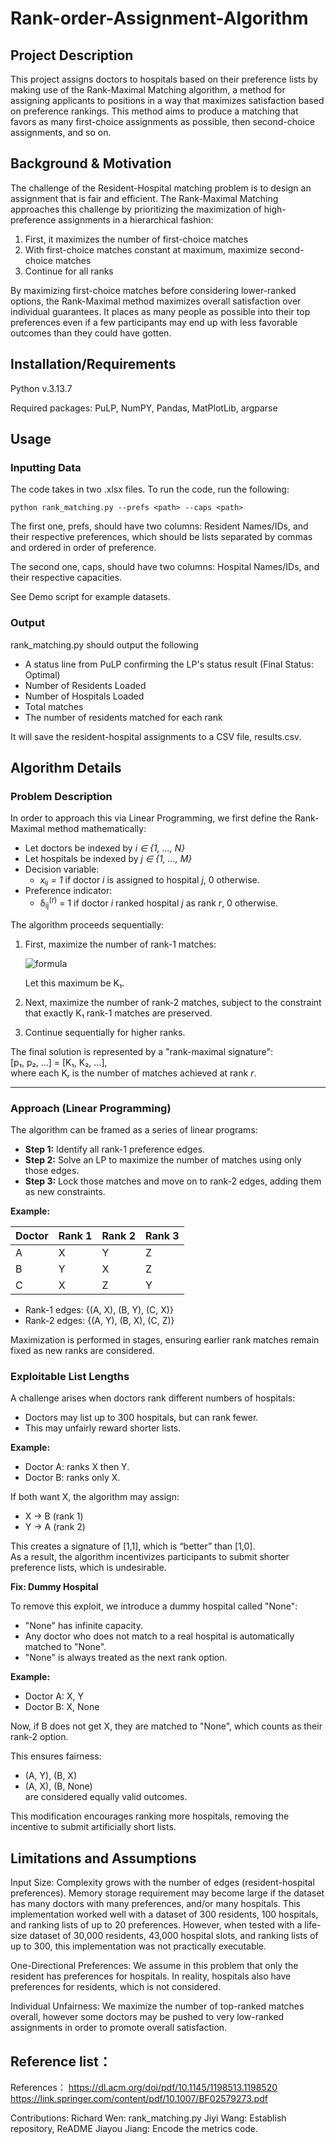 # Rank-order-Assignment-Algorithm

## Project Description

This project assigns doctors to hospitals based on their preference lists by making use of the Rank-Maximal Matching algorithm, a method for assigning applicants to positions in a way that maximizes satisfaction based on preference rankings. This method aims to produce a matching that favors as many first-choice assignments as possible, then second-choice assignments, and so on. 

## Background & Motivation

The challenge of the Resident-Hospital matching problem is to design an assignment that is fair and efficient. 
The Rank-Maximal Matching approaches this challenge by prioritizing the maximization of high-preference assignments in a hierarchical fashion:

1. First, it maximizes the number of first-choice matches
2. With first-choice matches constant at maximum, maximize second-choice matches
3. Continue for all ranks

By maximizing first-choice matches before considering lower-ranked options, the Rank-Maximal method maximizes overall satisfaction over individual guarantees. It places as many people as possible into their top preferences even if a few participants may end up with less favorable outcomes than they could have gotten. 

## Installation/Requirements

Python v.3.13.7

Required packages: PuLP, NumPY, Pandas, MatPlotLib, argparse

## Usage

### Inputting Data

The code takes in two .xlsx files. To run the code, run the following:

```python rank_matching.py --prefs <path> --caps <path>```

The first one, prefs, should have two columns: Resident Names/IDs, and their respective preferences, which should be lists separated by commas and ordered in order of preference. 

The second one, caps, should have two columns: Hospital Names/IDs, and their respective capacities.

See Demo script for example datasets.

### Output

rank_matching.py should output the following

- A status line from PuLP confirming the LP's status result (Final Status: Optimal)
- Number of Residents Loaded
- Number of Hospitals Loaded
- Total matches
- The number of residents matched for each rank

It will save the resident-hospital assignments to a CSV file, results.csv. 

## Algorithm Details

### Problem Description

In order to approach this via Linear Programming, we first define the Rank-Maximal method mathematically:

- Let doctors be indexed by *i ∈ {1, …, N}*  
- Let hospitals be indexed by *j ∈ {1, …, M}*  
- Decision variable:  
  - *xᵢⱼ = 1* if doctor *i* is assigned to hospital *j*, 0 otherwise.  
- Preference indicator:  
  - δ<sub>ij</sub><sup>(r)</sup> = 1 if doctor *i* ranked hospital *j* as rank *r*, 0 otherwise.  

The algorithm proceeds sequentially:  
1. First, maximize the number of rank-1 matches:  

   ![formula](https://latex.codecogs.com/svg.latex?\sum_{j=1}^{M}\sum_{i=1}^{N}x_{ij}\delta_{ij}^{(1)})  

   Let this maximum be K₁.  

2. Next, maximize the number of rank-2 matches, subject to the constraint that exactly K₁ rank-1 matches are preserved.  

3. Continue sequentially for higher ranks.  

The final solution is represented by a "rank-maximal signature":  
[p₁, p₂, …] = [K₁, K₂, …],  
where each Kᵣ is the number of matches achieved at rank *r*.  

---

### Approach (Linear Programming)

The algorithm can be framed as a series of linear programs:

- **Step 1:** Identify all rank-1 preference edges.  
- **Step 2:** Solve an LP to maximize the number of matches using only those edges.  
- **Step 3:** Lock those matches and move on to rank-2 edges, adding them as new constraints.  

**Example:**  

| Doctor | Rank 1 | Rank 2 | Rank 3 |
|--------|--------|--------|--------|
| A      | X      | Y      | Z      |
| B      | Y      | X      | Z      |
| C      | X      | Z      | Y      |

- Rank-1 edges: {(A, X), (B, Y), (C, X)}  
- Rank-2 edges: {(A, Y), (B, X), (C, Z)}  

Maximization is performed in stages, ensuring earlier rank matches remain fixed as new ranks are considered.  


### Exploitable List Lengths

A challenge arises when doctors rank different numbers of hospitals:

- Doctors may list up to 300 hospitals, but can rank fewer.  
- This may unfairly reward shorter lists.  

**Example:**  
- Doctor A: ranks X then Y.  
- Doctor B: ranks only X.  

If both want X, the algorithm may assign:  
- X → B (rank 1)  
- Y → A (rank 2)  

This creates a signature of [1,1], which is “better” than [1,0].  
As a result, the algorithm incentivizes participants to submit shorter preference lists, which is undesirable.  

**Fix: Dummy Hospital**

To remove this exploit, we introduce a dummy hospital called "None":  

- "None" has infinite capacity.  
- Any doctor who does not match to a real hospital is automatically matched to "None".  
- "None" is always treated as the next rank option.  

**Example:**  
- Doctor A: X, Y  
- Doctor B: X, None  

Now, if B does not get X, they are matched to "None", which counts as their rank-2 option.  

This ensures fairness:  
- (A, Y), (B, X)  
- (A, X), (B, None)  
are considered equally valid outcomes.  

This modification encourages ranking more hospitals, removing the incentive to submit artificially short lists.  

## Limitations and Assumptions

Input Size: Complexity grows with the number of edges (resident-hospital preferences). Memory storage requirement may become large if the dataset has many doctors with many preferences, and/or many hospitals. This implementation worked well with a dataset of 300 residents, 100 hospitals, and ranking lists of up to 20 preferences. However, when tested with a life-size dataset of 30,000 residents, 43,000 hospital slots, and ranking lists of up to 300, this implementation was not practically executable.

One-Directional Preferences: We assume in this problem that only the resident has preferences for hospitals. In reality, hospitals also have preferences for residents, which is not considered.

Individual Unfairness: We maximize the number of top-ranked matches overall, however some doctors may be pushed to very low-ranked assignments in order to promote overall satisfaction. 

## Reference list：
References：
https://dl.acm.org/doi/pdf/10.1145/1198513.1198520
https://link.springer.com/content/pdf/10.1007/BF02579273.pdf

Contributions:
Richard Wen: rank_matching.py 
Jiyi Wang: Establish repository, ReADME
Jiayou Jiang: Encode the metrics code.
